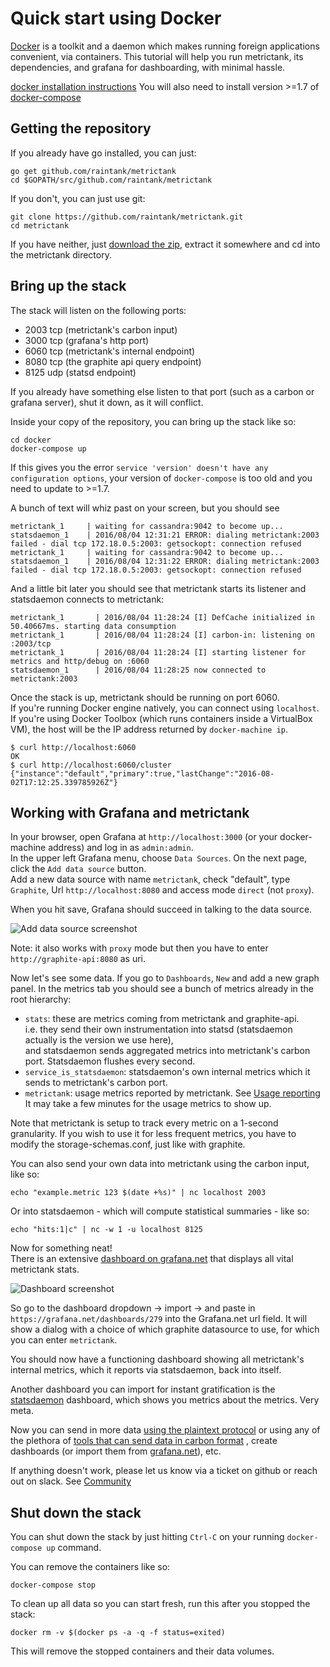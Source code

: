 # Quick start using Docker

[Docker](docker.io) is a toolkit and a daemon which makes running foreign applications convenient, via containers.
This tutorial will help you run metrictank, its dependencies, and grafana for dashboarding, with minimal hassle.

[docker installation instructions](https://www.docker.com/products/overview)
You will also need to install version >=1.7 of [docker-compose](https://docs.docker.com/compose/)

## Getting the repository

If you already have go installed, you can just: 

```
go get github.com/raintank/metrictank
cd $GOPATH/src/github.com/raintank/metrictank
```

If you don't, you can just use git:

```
git clone https://github.com/raintank/metrictank.git
cd metrictank
```

If you have neither, just [download the zip](https://github.com/raintank/metrictank/archive/master.zip), extract it somewhere and cd into the metrictank directory.

## Bring up the stack

The stack will listen on the following ports:

* 2003 tcp (metrictank's carbon input)
* 3000 tcp (grafana's http port)
* 6060 tcp (metrictank's internal endpoint)
* 8080 tcp (the graphite api query endpoint)
* 8125 udp (statsd endpoint)

If you already have something else listen to that port (such as a carbon or grafana server), shut it down, as it will conflict.


Inside your copy of the repository, you can bring up the stack like so:

```
cd docker
docker-compose up
```

If this gives you the error `service 'version' doesn't have any configuration options`,
your version of `docker-compose` is too old and you need to update to >=1.7.

A bunch of text will whiz past on your screen, but you should see

```
metrictank_1     | waiting for cassandra:9042 to become up...
statsdaemon_1    | 2016/08/04 12:31:21 ERROR: dialing metrictank:2003 failed - dial tcp 172.18.0.5:2003: getsockopt: connection refused
metrictank_1     | waiting for cassandra:9042 to become up...
statsdaemon_1    | 2016/08/04 12:31:22 ERROR: dialing metrictank:2003 failed - dial tcp 172.18.0.5:2003: getsockopt: connection refused
```

And a little bit later you should see that metrictank starts its listener and statsdaemon connects to metrictank:

```
metrictank_1       | 2016/08/04 11:28:24 [I] DefCache initialized in 50.40667ms. starting data consumption
metrictank_1       | 2016/08/04 11:28:24 [I] carbon-in: listening on :2003/tcp
metrictank_1       | 2016/08/04 11:28:24 [I] starting listener for metrics and http/debug on :6060
statsdaemon_1      | 2016/08/04 11:28:25 now connected to metrictank:2003
```

Once the stack is up, metrictank should be running on port 6060.  
If you're running Docker engine natively, you can connect using `localhost`. If you're using Docker Toolbox (which runs containers inside a VirtualBox VM), the host will be the IP address returned by `docker-machine ip`.

```
$ curl http://localhost:6060
OK
$ curl http://localhost:6060/cluster
{"instance":"default","primary":true,"lastChange":"2016-08-02T17:12:25.339785926Z"}
```

## Working with Grafana and metrictank

In your browser, open Grafana at `http://localhost:3000` (or your docker-machine address) and log in as `admin:admin`.  
In the upper left Grafana menu, choose `Data Sources`. On the next page, click the `Add data source` button.  
Add a new data source with name `metrictank`, check "default", type `Graphite`, Url `http://localhost:8080` and access mode `direct` (not `proxy`).

When you hit save, Grafana should succeed in talking to the data source.

![Add data source screenshot](https://raw.githubusercontent.com/raintank/metrictank/master/docs/assets/add-datasource-docker.png)

Note: it also works with `proxy` mode but then you have to enter `http://graphite-api:8080` as uri.

Now let's see some data.  If you go to `Dashboards`, `New` and add a new graph panel.
In the metrics tab you should see a bunch of metrics already in the root hierarchy:

* `stats`: these are metrics coming from metrictank and graphite-api.  
  i.e. they send their own instrumentation into statsd (statsdaemon actually is the version we use here),  
  and statsdaemon sends aggregated metrics into metrictank's carbon port.  Statsdaemon flushes every second.
* `service_is_statsdaemon`: statsdaemon's own internal metrics which it sends to metrictank's carbon port.
* `metrictank`: usage metrics reported by metrictank.  See
[Usage reporting](https://github.com/raintank/metrictank/blob/master/docs/usage-reporting.md)
It may take a few minutes for the usage metrics to show up.


Note that metrictank is setup to track every metric on a 1-second granularity.  If you wish to use it for less frequent metrics,
you have to modify the storage-schemas.conf, just like with graphite.

You can also send your own data into metrictank using the carbon input, like so:

```
echo "example.metric 123 $(date +%s)" | nc localhost 2003
```

Or into statsdaemon - which will compute statistical summaries - like so:

```
echo "hits:1|c" | nc -w 1 -u localhost 8125
```


Now for something neat!  
There is an extensive [dashboard on grafana.net](https://grafana.net/dashboards/279) that displays all vital metrictank stats.

![Dashboard screenshot](https://raw.githubusercontent.com/raintank/metrictank/master/docs/assets/dashboard-screenshot.png)

So go to the dashboard dropdown -> import -> and paste in `https://grafana.net/dashboards/279` into the Grafana.net url field.
It will show a dialog with a choice of which graphite datasource to use, for which you can enter `metrictank`.

You should now have a functioning dashboard showing all metrictank's internal metrics, which it reports via statsdaemon, back into itself.

Another dashboard you can import for instant gratification is the [statsdaemon](https://grafana.net/dashboards/297) dashboard, which shows you
metrics about the metrics.  Very meta.

Now you can send in more data [using the plaintext protocol](http://graphite.readthedocs.io/en/latest/feeding-carbon.html) or using any
of the plethora of [tools that can send data in carbon format](http://graphite.readthedocs.io/en/latest/tools.html)
, create dashboards (or import them from [grafana.net](https://grafana.net)), etc.

If anything doesn't work, please let us know via a ticket on github or reach out on slack. See
[Community](https://github.com/raintank/metrictank/blob/master/docs/community.md)


## Shut down the stack

You can shut down the stack by just hitting `Ctrl-C` on your running `docker-compose up` command.


You can remove the containers like so:
```
docker-compose stop
```

To clean up all data so you can start fresh, run this after you stopped the stack:
```
docker rm -v $(docker ps -a -q -f status=exited)
```
This will remove the stopped containers and their data volumes.
